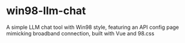 # win98-llm-chat
A simple LLM chat tool with Win98 style, featuring an API config page mimicking broadband connection, built with Vue and 98.css
